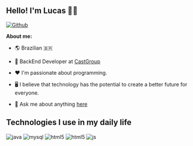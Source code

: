 ## Hello! I'm Lucas  🍷🗿
[![Github](https://img.shields.io/github/followers/luckaa?label=Follow&style=social)](https://github.com/luckaa)



**About me:**

- 🌎  Brazilian 🇧🇷

- 💼 BackEnd Developer at [CastGroup](https://www.castgroup.com.br/)

- ❤️ I'm passionate about programming. 

- 🖥️ I believe that technology has the potential to create a better future for everyone.

- 💬 Ask me about anything [here](https://github.com/Luckaa/Luckaa/issues)

## Technologies I use in my daily life

<div style="display: inline_block">

 
  <img align="center" alt="java" src="https://img.shields.io/badge/Java-ED8B00?style=for-the-badge&logo=openjdk&logoColor=white" />
  <img align="center" alt="mysql" src="https://img.shields.io/badge/MySQL-005C84?style=for-the-badge&logo=mysql&logoColor=white" />
  <img align="center" alt="html5" src="https://img.shields.io/badge/HTML5-E34F26?style=for-the-badge&logo=html5&logoColor=white" />
  <img align="center" alt="html5" src="https://img.shields.io/badge/CSS3-1572B6?style=for-the-badge&logo=css3&logoColor=white" />
   <img align="center" alt="js" src="https://img.shields.io/badge/JavaScript-F7DF1E?style=for-the-badge&logo=javascript&logoColor=black" />
 
</div><br/>
